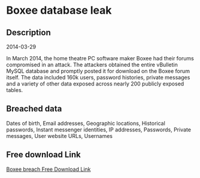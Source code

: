 # Boxee database leak

## Description

2014-03-29

In March 2014, the home theatre PC software maker Boxee had their forums compromised in an attack. The attackers obtained the entire vBulletin MySQL database and promptly posted it for download on the Boxee forum itself. The data included 160k users, password histories, private messages and a variety of other data exposed across nearly 200 publicly exposed tables.

## Breached data

Dates of birth, Email addresses, Geographic locations, Historical passwords, Instant messenger identities, IP addresses, Passwords, Private messages, User website URLs, Usernames

## Free download Link

[Boxee breach Free Download Link](https://link-to.net/1229997/240.7202892274426/dynamic/?r=aHR0cHM6Ly93d3cubWVkaWFmaXJlLmNvbS92aWV3LzRIZDQwTzRocXZCRTlIQS9mb3J1bXMuYm94ZWUuY29tL2ZpbGU=)